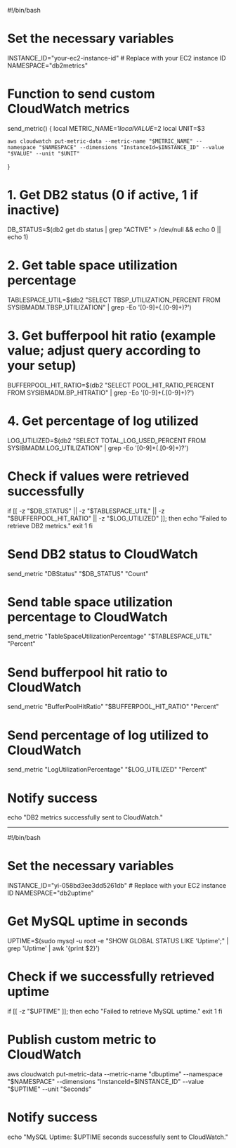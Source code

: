 #!/bin/bash

# Set the necessary variables
INSTANCE_ID="your-ec2-instance-id"  # Replace with your EC2 instance ID
NAMESPACE="db2metrics"

# Function to send custom CloudWatch metrics
send_metric() {
    local METRIC_NAME=$1
    local VALUE=$2
    local UNIT=$3

    aws cloudwatch put-metric-data --metric-name "$METRIC_NAME" --namespace "$NAMESPACE" --dimensions "InstanceId=$INSTANCE_ID" --value "$VALUE" --unit "$UNIT"
}

# 1. Get DB2 status (0 if active, 1 if inactive)
DB_STATUS=$(db2 get db status | grep "ACTIVE" > /dev/null && echo 0 || echo 1)

# 2. Get table space utilization percentage
TABLESPACE_UTIL=$(db2 "SELECT TBSP_UTILIZATION_PERCENT FROM SYSIBMADM.TBSP_UTILIZATION" | grep -Eo '[0-9]+(\.[0-9]+)?')

# 3. Get bufferpool hit ratio (example value; adjust query according to your setup)
BUFFERPOOL_HIT_RATIO=$(db2 "SELECT POOL_HIT_RATIO_PERCENT FROM SYSIBMADM.BP_HITRATIO" | grep -Eo '[0-9]+(\.[0-9]+)?')

# 4. Get percentage of log utilized
LOG_UTILIZED=$(db2 "SELECT TOTAL_LOG_USED_PERCENT FROM SYSIBMADM.LOG_UTILIZATION" | grep -Eo '[0-9]+(\.[0-9]+)?')

# Check if values were retrieved successfully
if [[ -z "$DB_STATUS" || -z "$TABLESPACE_UTIL" || -z "$BUFFERPOOL_HIT_RATIO" || -z "$LOG_UTILIZED" ]]; then
    echo "Failed to retrieve DB2 metrics."
    exit 1
fi

# Send DB2 status to CloudWatch
send_metric "DBStatus" "$DB_STATUS" "Count"

# Send table space utilization percentage to CloudWatch
send_metric "TableSpaceUtilizationPercentage" "$TABLESPACE_UTIL" "Percent"

# Send bufferpool hit ratio to CloudWatch
send_metric "BufferPoolHitRatio" "$BUFFERPOOL_HIT_RATIO" "Percent"

# Send percentage of log utilized to CloudWatch
send_metric "LogUtilizationPercentage" "$LOG_UTILIZED" "Percent"

# Notify success
echo "DB2 metrics successfully sent to CloudWatch."

---
#!/bin/bash

# Set the necessary variables
INSTANCE_ID="yi-058bd3ee3dd5261db"  # Replace with your EC2 instance ID
NAMESPACE="db2uptime"

# Get MySQL uptime in seconds
UPTIME=$(sudo mysql -u root -e "SHOW GLOBAL STATUS LIKE 'Uptime';" | grep 'Uptime' | awk '{print $2}')

# Check if we successfully retrieved uptime
if [[ -z "$UPTIME" ]]; then
    echo "Failed to retrieve MySQL uptime."
    exit 1
fi

# Publish custom metric to CloudWatch
aws cloudwatch put-metric-data --metric-name "dbuptime" --namespace "$NAMESPACE" --dimensions "InstanceId=$INSTANCE_ID" --value "$UPTIME" --unit "Seconds"

# Notify success
echo "MySQL Uptime: $UPTIME seconds successfully sent to CloudWatch."





